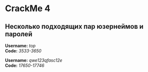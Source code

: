 # CrackMe 4

## Несколько подходящих пар юзернеймов и паролей

**Username:** *top*  
**Code:** *3533-3650*  

**Username:** *qwe123qfasc12e*  
**Code:** *17650-17746*  
